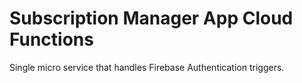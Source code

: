 # Subscription Manager App Cloud Functions

Single micro service that handles Firebase Authentication triggers.
